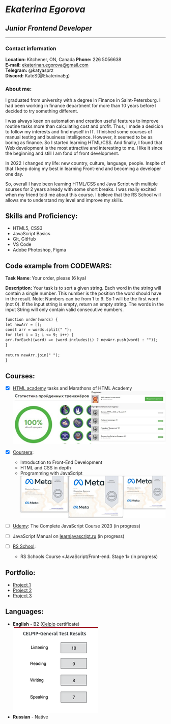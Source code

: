 # **_Ekaterina Egorova_**

## **_Junior Frontend Developer_**

---

### Contact information

**Location:** Kitchener, ON, Canada
**Phone:** 226 5056638  
**E-mail:** <ekaterinan.egorova@gmail.com>  
**Telegram:** @katyasprz  
**Discord:** KateS(@EkaterinaEg)

### About me:

I graduated from university with a degree in Finance in Saint-Petersburg. I had been working in finance department for more than 10 years before I decided to try something different.

I was always keen on automation and creation useful features to improve routine tasks more than calculating cost and profit. Thus, I made a desicion to follow my interests and find myself in IT. I finished some courses of manual testing and business intelligence. However, it seemed to be as boring as finance. So I started learning HTML/CSS. And finally, I found that Web development is the most attractive and interesting to me. I like it since the beginning and still I am fond of front development.

In 2022 I changed my life: new country, culture, language, people. Inspite of that I keep doing my best in learning Front-end and becoming a developer one day.

So, overall I have been learning HTML/CSS and Java Script with multiple sourses for 2 years already with some short breaks. I was really excited when my friend told me about this course. I believe that the RS School will allows me to understand my level and improve my skills.

## Skills and Proficiency:

- HTML5, CSS3
- JavaScript Basics
- Git, GitHub
- VS Code
- Adobe Photoshop, Figma

## Code example from CODEWARS:

**Task Name**: Your order, please (6 kya)

**Description:**
Your task is to sort a given string. Each word in the string will contain a single number. This number is the position the word should have in the result.
Note: Numbers can be from 1 to 9. So 1 will be the first word (not 0).
If the input string is empty, return an empty string. The words in the input String will only contain valid consecutive numbers.

```
function order(words) {
let newArr = [];
const arr = words.split(" ");
for (let i = 1; i <= 9; i++) {
arr.forEach((word) => (word.includes(i) ? newArr.push(word) : ""));
}

return newArr.join(" ");
}
```

## Courses:

- [x] [HTML academy](https://htmlacademy.ru/) tasks and Marathons of HTML Academy
      ![HTML_cert](img/HTML_acad.jpg)
- [x] [Coursera](https://www.coursera.org/):

  - Introduction to Front-End Development
  - HTML and CSS in depth
  - Programming with JavaScript
    ![Coursera-cert_1](img/Coursera_certificates.jpg)

- [ ] [Udemy](https://www.udemy.com/):
      The Complete JavaScript Course 2023 (in progress)
- [ ] JavaScript Manual on [learnjavascript.ru](https://learn.javascript.ru/) (in progress)
- [ ] [RS School](https://rs.school/):
  - RS Schools Course «JavaScript/Front-end. Stage 1» (in progress)

## Portfolio:

- [Project 1](https://ekaterinaeg.github.io/Project_1/)
- [Project 2](https://ekaterinaeg.github.io/Project_2/)
- [Project 3](https://ekaterinaeg.github.io/Project_4/)

## Languages:

- **English** - B2 ([Celpip](https://www.celpip.ca/) certificate)
  ![CELPIP](img/Celpip.png)
- **Russian** - Native
